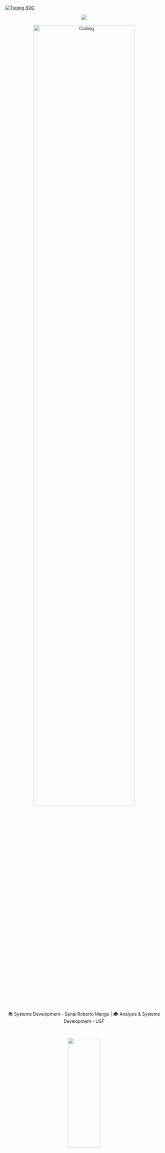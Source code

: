 [![Typing SVG](https://readme-typing-svg.herokuapp.com/?color=c9c1e5&size=30&center=true&vCenter=true&width=1000&lines=Welcome+to+my+GitHub+profile%21;My+name+is+Mirela%21)](https://git.io/typing-svg)

<div align="center">
  <img src="https://user-images.githubusercontent.com/73097560/115834477-dbab4500-a447-11eb-908a-139a6edaec5c.gif" />
</div>

<div align="center">
  <br>
  <img width="80%" alt="Coding" src="https://i.pinimg.com/originals/4e/af/b9/4eafb9d14230b57193f327316c0760d1.gif" />
  <br>
</div>

<div align="center">
  <br>
  <p>
    📚 Systems Development - Senai Roberto Mange | 🎓 Analysis & Systems Development - USF <br>
  </p>
</div>

<div align="center">
  <br>
  <p>
    <a>
      <img src="https://skillicons.dev/icons?i=js,react,django,github,python,java,c,html,css,mysql&perline=10" width="45%" height="30%" />
    </a>
  </p>
</div>

<div align="center">
  <br>
  <img src="https://user-images.githubusercontent.com/73097560/115834477-dbab4500-a447-11eb-908a-139a6edaec5c.gif" />
  <br>
</div>

<div align="center">
  <br>
  <img width="49%" height="195px" src="https://github-readme-stats.vercel.app/api?username=mirelamoraess&show_icons=true&count_private=true&hide_border=true&title_color=c9c1e5&icon_color=7B07FF&text_color=a07dce&bg_color=0d1117" alt="Mirela Moraes github stats" /> 
  <img width="49%" height="195px" src="https://github-readme-streak-stats.herokuapp.com/?user=mirelamoraess&show_icons=true&hide_border=true&locale=en&layout=compact&title_color=c9c1e5&icon_color=a07dce&text_color=a07dce&bg_color=0d1117&ring=c9c1e5&fire=a07dce&currStreakLabel=c9c1e5&currStreakNum=a07dce&sideNums=a07dce&sideLabels=c9c1e5&background=0d1117&dates=a07dce" />
</div>
